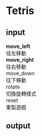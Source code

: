 # Tetris

## input
__move_left__  
往左移動  
__move_right__  
往右移動  
move_down  
往下移動  
rotate  
切換旋轉樣式  
reset  
重製遊戲  

## output 
